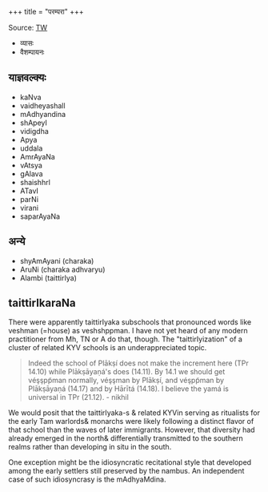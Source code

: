 +++
title = "परम्परा"
+++

Source: [TW](https://www.oocities.org/somasushma/teachers.pdf)

- व्यासः
- वैशम्पायनः

## याज्ञवल्क्यः
- kaNva
- vaidheyashall
- mAdhyandina
- shApeyI
- vidigdha
- Apya
- uddala
- AmrAyaNa
- vAtsya
- gAlava
- shaishhrl
- ATavI
- parNi
- virani
- saparAyaNa

## अन्ये

- shyAmAyani (charaka)
- AruNi (charaka adhvaryu)
- Alambi (taittirIya)

## taittirIkaraNa

There were apparently taittirIyaka subschools that pronounced words like veshman (=house) as veshshppman. I have not yet heard of any modern practitioner from Mh, TN or A do that, though. The "taittirIyization" of a cluster of related KYV schools is an underappreciated topic.

> Indeed the school of Plākṣí does not make the increment here (TPr 14.10) while Plākṣāyaṇá's does (14.11). By 14.1 we should get véşşpp̃man normally, véşşman by Plākṣí, and véşpp̃man by Plākṣāyaṇá (14.17) and by Hārītá (14.18). I believe the yamá is universal in TPr (21.12). - nikhil


We would posit that the taittirIyaka-s & related KYVin serving as ritualists for the early Tam warlords& monarchs were likely following a distinct flavor of that school than the waves of later immigrants. However, that diversity had already emerged in the north& differentially transmitted to the southern realms rather than developing in situ in the south. 

One exception might be the idiosyncratic recitational style that developed among the early settlers still preserved by the nambus. An independent case of such idiosyncrasy is the mAdhyaMdina.

